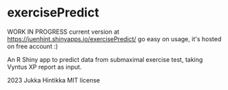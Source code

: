 # exercisePredict
WORK IN PROGRESS
current version at https://juenhint.shinyapps.io/exercisePredict/
go easy on usage, it's hosted on free account :)

An R Shiny app to predict data from submaximal exercise test, taking Vyntus XP report as input.

2023 Jukka Hintikka
MIT license
